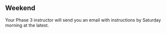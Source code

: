 ## Weekend

Your Phase 3 instructor will send you an email with instructions by Saturday
morning at the latest.
